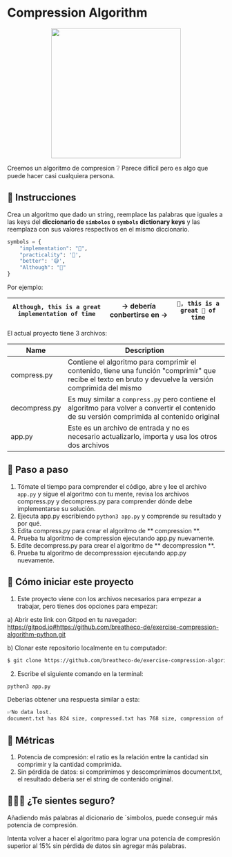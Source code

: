 # Compression Algorithm

<p align="center">
    <img height="300" src="https://raw.githubusercontent.com/breatheco-de/exercise-compression-algorithm-python/master/preview.png" />
</p>

Creemos un algoritmo de compresion ❔
Parece difícil pero es algo que puede hacer casi cualquiera persona.

## 📝 Instrucciones

Crea un algoritmo que dado un string, reemplace las palabras que iguales a las keys del **diccionario de `símbolos` o `symbols` dictionary keys** y las reemplaza con sus valores respectivos en el mismo diccionario.

```python
symbols = {
    "implementation": "🤯",
    "practicality": '🤩',
    "better": '😅',
    "Although": "🥺"
}
```

Por ejemplo:

| `Although, this is a great implementation of time` | → debería conbertirse en → | `🥺, this is a great 🤯 of time` |
| -------- | ------ | -------- |

El actual proyecto tiene 3 archivos:

| Name | Description |
| -------- | ------ |
| compress.py | Contiene el algoritmo para comprimir el contenido, tiene una función "comprimir" que recibe el texto en bruto y devuelve la versión comprimida del mismo|
| decompress.py | Es muy similar a `compress.py` pero contiene el algoritmo para volver a convertir el contenido de su versión comprimida al contenido original|
| app.py | Este es un archivo de entrada y no es necesario actualizarlo, importa y usa los otros dos archivos|


## 🔢 Paso a paso

1. Tómate el tiempo para comprender el código, abre y lee el archivo `app.py` y sigue el algoritmo con tu mente, revisa los archivos compress.py y decompress.py para comprender dónde debe implementarse su solución.
2. Ejecuta app.py escribiendo `python3 app.py` y comprende su resultado y por qué.
3. Edita compress.py para crear el algoritmo de ** compression **.
4. Prueba tu algoritmo de compression ejecutando app.py nuevamente.
5. Edite decompress.py para crear el algoritmo de ** decompression **.
6. Prueba tu algoritmo de decompresssion ejecutando app.py nuevamente.

## 🌱  Cómo iniciar este proyecto

1. Este proyecto viene con los archivos necesarios para empezar a trabajar, pero tienes dos opciones para empezar:

a) Abrir este link con Gitpod en tu navegador: https://gitpod.io#https://github.com/breatheco-de/exercise-compression-algorithm-python.git

b) Clonar este repositorio localmente en tu computador:
```sh
$ git clone https://github.com/breatheco-de/exercise-compression-algorithm-python.git
````
2. Escribe el siguiente comando en la terminal:
```bash
python3 app.py
```
Deberías obtener una respuesta similar a esta:
```bash
✅No data lost.
document.txt has 824 size, compressed.txt has 768 size, compression of 7% in 0.0003972053527832031 seconds 
````

## 🎯 Métricas

1. Potencia de compresión: el ratio es la relación entre la cantidad sin comprimir y la cantidad comprimida. 
2. Sin pérdida de datos: si comprimimos y descomprimimos document.txt, el resultado debería ser el string de contenido original.

## 🍩🍬🍭 ¿Te sientes seguro?

Añadiendo más palabras al dicionario  de `símbolos, puede conseguir más potencia de compresión.

Intenta volver a hacer el algoritmo para lograr una potencia de compresión superior al 15% sin pérdida de datos sin agregar más palabras.
